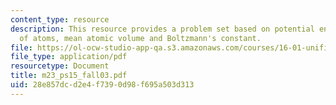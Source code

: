 ```yaml
---
content_type: resource
description: This resource provides a problem set based on potential energy of a pair
  of atoms, mean atomic volume and Boltzmann's constant.
file: https://ol-ocw-studio-app-qa.s3.amazonaws.com/courses/16-01-unified-engineering-i-ii-iii-iv-fall-2005-spring-2006/28e857dcd2e4f7390d98f695a503d313_m23_ps15_fall03.pdf
file_type: application/pdf
resourcetype: Document
title: m23_ps15_fall03.pdf
uid: 28e857dc-d2e4-f739-0d98-f695a503d313
---
```

